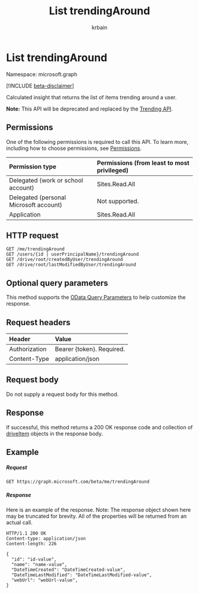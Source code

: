 ﻿---
title: "List trendingAround"
description: "Calculated insight that returns the list of items trending around a user."
author: "krbain"
localization_priority: Normal
ms.prod: "users"
doc_type: apiPageType
---

# List trendingAround

Namespace: microsoft.graph

[!INCLUDE [beta-disclaimer](../../includes/beta-disclaimer.md)]

Calculated insight that returns the list of items trending around a user.

**Note:** This API will be deprecated and replaced by the [Trending API](../resources/insights-trending.md).

## Permissions

One of the following permissions is required to call this API. To learn more, including how to choose permissions, see [Permissions](/graph/permissions-reference).

| Permission type                        | Permissions (from least to most privileged) |
| :------------------------------------- | :------------------------------------------ |
| Delegated (work or school account)     | Sites.Read.All                              |
| Delegated (personal Microsoft account) | Not supported.                              |
| Application                            | Sites.Read.All                              |

## HTTP request

```http
GET /me/trendingAround
GET /users/{id | userPrincipalName}/trendingAround
GET /drive/root/createdByUser/trendingAround
GET /drive/root/lastModifiedByUser/trendingAround
```

## Optional query parameters
This method supports the [OData Query Parameters](/graph/query-parameters) to help customize the response.

## Request headers

| Header        | Value                     |
| :------------ | :------------------------ |
| Authorization | Bearer {token}. Required. |
| Content-Type  | application/json          |

## Request body

Do not supply a request body for this method.

## Response

If successful, this method returns a 200 OK response code and collection of [driveItem](../resources/driveitem.md) objects in the response body.

## Example

##### Request

```http
GET https://graph.microsoft.com/beta/me/trendingAround
```

##### Response

Here is an example of the response. Note: The response object shown here may be truncated for brevity. All of the properties will be returned from an actual call.

```http
HTTP/1.1 200 OK
Content-type: application/json
Content-length: 226

{
  "id": "id-value",
  "name": "name-value",
  "DateTimeCreated": "DateTimeCreated-value",
  "DateTimeLastModified": "DateTimeLastModified-value",
  "webUrl": "webUrl-value",
}
```